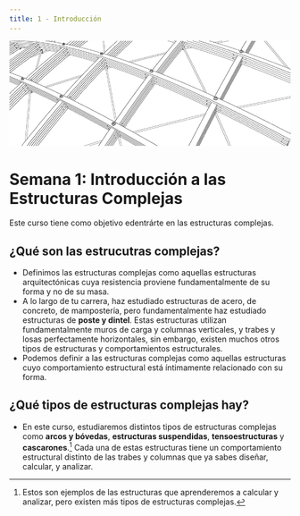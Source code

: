 ```yaml
---
title: 1 - Introducción
---
```



![1](../img/reticula.jpg)
# Semana 1: Introducción a las Estructuras Complejas

Este curso tiene como objetivo edentrárte en las estructuras complejas.

## ¿Qué son las estrucutras complejas?

* Definimos las estructuras complejas como aquellas estructuras arquitectónicas cuya resistencia proviene fundamentalmente de su forma y no de su masa.
* A lo largo de tu carrera, haz estudiado estructuras de acero, de concreto, de mampostería, pero fundamentalmente haz estudiado estructuras de __poste y dintel__. Estas estructuras utilizan fundamentalmente muros de carga y columnas verticales, y trabes y losas perfectamente horizontales, sin embargo, existen muchos otros tipos de estructuras y comportamientos estructurales.
* Podemos definir a las estructuras complejas como aquellas estructuras cuyo comportamiento estructural está íntimamente relacionado con su forma.

## ¿Qué tipos de estructuras complejas hay?

* En este curso, estudiaremos distintos tipos de estructuras complejas como __arcos y bóvedas__, __estructuras suspendidas__, __tensoestructuras__ y __cascarones__.[^1] Cada una de estas estructuras tiene un comportamiento estructural distinto de las trabes y columnas que ya sabes diseñar, calcular, y analizar.

[^1]: Estos son ejemplos de las estructuras que aprenderemos a calcular y analizar, pero existen más tipos de estructuras complejas.
